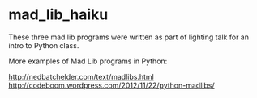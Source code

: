 mad_lib_haiku
=============

These three mad lib programs were written as part of lighting talk for an intro to Python class.

More examples of Mad Lib programs in Python:

http://nedbatchelder.com/text/madlibs.html
http://codeboom.wordpress.com/2012/11/22/python-madlibs/
